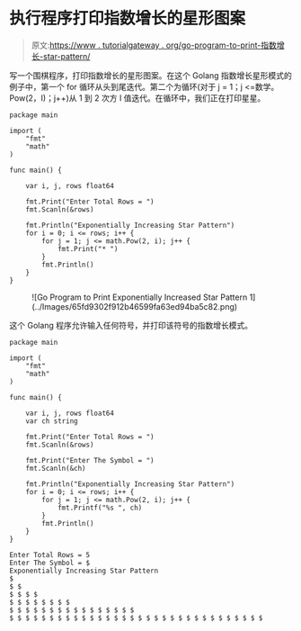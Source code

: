 # 执行程序打印指数增长的星形图案

> 原文:[https://www . tutorialgateway . org/go-program-to-print-指数增长-star-pattern/](https://www.tutorialgateway.org/go-program-to-print-exponentially-increased-star-pattern/)

写一个围棋程序，打印指数增长的星形图案。在这个 Golang 指数增长星形模式的例子中，第一个 for 循环从头到尾迭代。第二个为循环(对于 j = 1；j <=数学。Pow(2，I)；j++)从 1 到 2 次方 I 值迭代。在循环中，我们正在打印星星。

```
package main

import (
    "fmt"
    "math"
)

func main() {

    var i, j, rows float64

    fmt.Print("Enter Total Rows = ")
    fmt.Scanln(&rows)

    fmt.Println("Exponentially Increasing Star Pattern")
    for i = 0; i <= rows; i++ {
        for j = 1; j <= math.Pow(2, i); j++ {
            fmt.Print("* ")
        }
        fmt.Println()
    }
}
```

<figure class="wp-block-image size-large">![Go Program to Print Exponentially Increased Star Pattern 1](../Images/65fd9302f912b46599fa63ed94ba5c82.png)</figure>

这个 Golang 程序允许输入任何符号，并打印该符号的指数增长模式。

```
package main

import (
    "fmt"
    "math"
)

func main() {

    var i, j, rows float64
    var ch string

    fmt.Print("Enter Total Rows = ")
    fmt.Scanln(&rows)

    fmt.Print("Enter The Symbol = ")
    fmt.Scanln(&ch)

    fmt.Println("Exponentially Increasing Star Pattern")
    for i = 0; i <= rows; i++ {
        for j = 1; j <= math.Pow(2, i); j++ {
            fmt.Printf("%s ", ch)
        }
        fmt.Println()
    }
}
```

```
Enter Total Rows = 5
Enter The Symbol = $
Exponentially Increasing Star Pattern
$ 
$ $ 
$ $ $ $ 
$ $ $ $ $ $ $ $ 
$ $ $ $ $ $ $ $ $ $ $ $ $ $ $ $ 
$ $ $ $ $ $ $ $ $ $ $ $ $ $ $ $ $ $ $ $ $ $ $ $ $ $ $ $ $ $ $ $ 
```